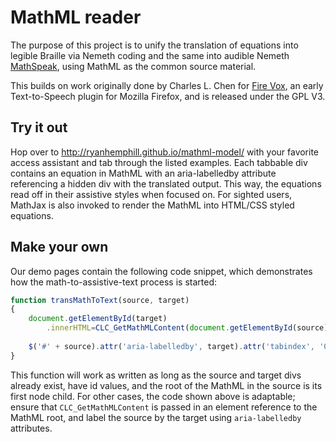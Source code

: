 MathML reader
=============

The purpose of this project is to unify the translation of equations into legible Braille via Nemeth coding and the same into audible Nemeth [MathSpeak](http://www.gh-mathspeak.com/examples/grammar-rules/), using MathML as the common source material.

This builds on work originally done by Charles L. Chen for [Fire Vox](http://firevox.clcworld.net/), an early Text-to-Speech plugin for Mozilla Firefox, and is released under the GPL V3.


Try it out
----------
Hop over to http://ryanhemphill.github.io/mathml-model/ with your favorite access assistant and tab through the listed examples.  Each tabbable div contains an equation in MathML with an aria-labelledby attribute referencing a hidden div with the translated output.  This way, the equations read off in their assistive styles when focused on.  For sighted users, MathJax is also invoked to render the MathML into HTML/CSS styled equations.


Make your own
-------------
Our demo pages contain the following code snippet, which demonstrates how the math-to-assistive-text process is started:

```javascript
function transMathToText(source, target)
{
	document.getElementById(target)
		.innerHTML=CLC_GetMathMLContent(document.getElementById(source).children[0]);
	
	$('#' + source).attr('aria-labelledby', target).attr('tabindex', '0');
}
```

This function will work as written as long as the source and target divs already exist, have id values, and the root of the MathML in the source is its first node child.  For other cases, the code shown above is adaptable; ensure that `CLC_GetMathMLContent` is passed in an element reference to the MathML root, and label the source by the target using `aria-labelledby` attributes.